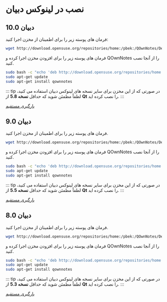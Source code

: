 # نصب در لینوکس دبیان

## دبیان 10.0

فرمان های پوسته زیر را برای اطمینان از مخزن اجرا کنید:

```bash
wget http://download.opensuse.org/repositories/home:/pbek:/QOwnNotes/Debian_10/Release.key -O - | sudo apt-key add -
```

فرمان های پوسته زیر را برای افزودن مخزن اجرا کرده و QOwnNotes را از آنجا نصب کنید.

```bash
sudo bash -c "echo 'deb http://download.opensuse.org/repositories/home:/pbek:/QOwnNotes/Debian_10/ /' >> /etc/apt/sources.list.d/qownnotes.list"
sudo apt-get update
sudo apt-get install qownnotes
```

::: tip
در صورتی که از این مخزن برای سایر نسخه های لینوکس دبیان استفاده می کنید، لطفاً مطمئن شوید که حداقل **نسخه 5.8** از **Qt** را نصب کرده اید.
:::

[بارگیری مستقیم](https://download.opensuse.org/repositories/home:/pbek:/QOwnNotes/Debian_10)

## دبیان 9.0

فرمان های پوسته زیر را برای اطمینان از مخزن اجرا کنید.

```bash
wget http://download.opensuse.org/repositories/home:/pbek:/QOwnNotes/Debian_9.0/Release.key -O - | sudo apt-key add -
```

فرمان های پوسته زیر را برای افزودن مخزن اجرا کرده و QOwnNotes را از آنجا نصب کنید.

```bash
sudo bash -c "echo 'deb http://download.opensuse.org/repositories/home:/pbek:/QOwnNotes/Debian_9.0/ /' >> /etc/apt/sources.list.d/qownnotes.list"
sudo apt-get update
sudo apt-get install qownnotes
```

::: tip
در صورتی که از این مخزن برای سایر نسخه های لینوکس دبیان استفاده می کنید، لطفاً مطمئن شوید که حداقل **نسخه 5.5** از **Qt** را نصب کرده اید.
:::

[بارگیری مستقیم](https://download.opensuse.org/repositories/home:/pbek:/QOwnNotes/Debian_9.0)

## دبیان 8.0

فرمان های پوسته زیر را برای اطمینان از مخزن اجرا کنید.

```bash
wget http://download.opensuse.org/repositories/home:/pbek:/QOwnNotes/Debian_8.0/Release.key -O - | sudo apt-key add -
```

فرمان های پوسته زیر را برای افزودن مخزن اجرا کرده و QOwnNotes را از آنجا نصب کنید.

```bash
sudo bash -c "echo 'deb http://download.opensuse.org/repositories/home:/pbek:/QOwnNotes/Debian_8.0/ /' >> /etc/apt/sources.list.d/qownnotes.list"
sudo apt-get update
sudo apt-get install qownnotes
```

::: tip
در صورتی که از این مخزن برای سایر نسخه های لینوکس دبیان استفاده می کنید، لطفاً مطمئن شوید که حداقل **نسخه 5.3** از **Qt** را نصب کرده اید.
:::

[بارگیری مستقیم](https://download.opensuse.org/repositories/home:/pbek:/QOwnNotes/Debian_8.0)
